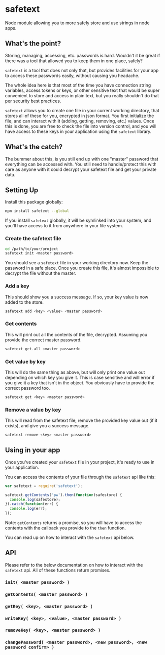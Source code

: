 # safetext
Node module allowing you to more safely store and use strings in node apps.

## What's the point?
Storing, managing, accessing, etc. passwords is hard. Wouldn't it be great if there was a tool that allowed you to keep them in one place, safely?

`safetext` is a tool that does not only that, but provides facilities for your app to access these passwords easily, without causing you headache.

The whole idea here is that most of the time you have connection string variables, access tokens or keys, or other sensitive text that would be super convenient to store and access in plain text, but you really shouldn't do that per security best practices.

`safetext` allows you to create one file in your current working directory, that stores all of these for you, encrypted in json format. You first initialize the file, and can interact with it (adding, getting, removing, etc.) values. Once this is done, you are free to check the file into version control, and you will have access to these keys in your application using the `safetext` library.

## What's the catch?
The bummer about this, is you still end up with one "master" password that everything can be accessed with. You still need to handle/protect this with care as anyone with it could decrypt your safetext file and get your private data.

## Setting Up
Install this package globally:

```bash
npm install safetext --global
```

If you install `safetext` globally, it will be symlinked into your system, and you'll have access to it from anywhere in your file system.

### Create the safetext file

```bash
cd /path/to/your/project
safetext init <master password>
```

You should see a `safetext` file in your working directory now. Keep the password in a safe place. Once you create this file, it's almost impossible to decrypt the file without the master.

### Add a key
This should show you a success message. If so, your key value is now added to the store.

```bash
safetext add <key> <value> <master password>
```

### Get contents
This will print out all the contents of the file, decrypted. Assuming you provide the correct master password.

```bash
safetext get-all <master password>
```

### Get value by key
This will do the same thing as above, but will only print one value out depending on which key you give it. This is case sensitive and will error if you give it a key that isn't in the object. You obviously have to provide the correct password too.

```bash
safetext get <key> <master password>
```

### Remove a value by key
This will read from the safetext file, remove the provided key value out (if it exists), and give you a success message.

```bash
safetext remove <key> <master password>
```

## Using in your app
Once you've created your `safetext` file in your project, it's ready to use in your application.

You can access the contents of your file through the `safetext` api like this:

```javascript
var safetext = require('safetext');

safetext.getContents('pw').then(function(safestore) {
  console.log(safestore);
}).catch(function(err) {
  console.log(err);
});
```

Note: `getContents` returns a promise, so you will have to access the contents with the callback you provide to the `then` function.

You can read up on how to interact with the `safetext` api below.

## API
Please refer to the below documentation on how to interact with the `safetext` api. All of these functions return promises.

### `init( <master password> )`

### `getContents( <master password> )`

### `getKey( <key>, <master password> )`

### `writeKey( <key>, <value>, <master password> )`

### `removeKey( <key>, <master password> )`

### `changePassword( <master password>, <new password>, <new password confirm> )`